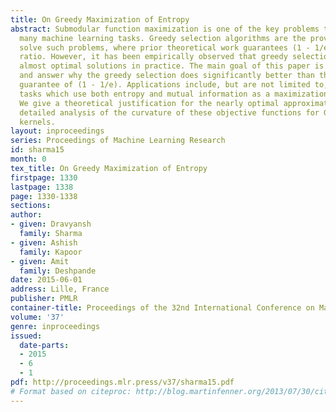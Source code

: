 ```yaml
---
title: On Greedy Maximization of Entropy
abstract: Submodular function maximization is one of the key problems that arise in
  many machine learning tasks. Greedy selection algorithms are the proven choice to
  solve such problems, where prior theoretical work guarantees (1 - 1/e) approximation
  ratio. However, it has been empirically observed that greedy selection provides
  almost optimal solutions in practice. The main goal of this paper is to explore
  and answer why the greedy selection does significantly better than the theoretical
  guarantee of (1 - 1/e). Applications include, but are not limited to, sensor selection
  tasks which use both entropy and mutual information as a maximization criteria.
  We give a theoretical justification for the nearly optimal approximation ratio via
  detailed analysis of the curvature of these objective functions for Gaussian RBF
  kernels.
layout: inproceedings
series: Proceedings of Machine Learning Research
id: sharma15
month: 0
tex_title: On Greedy Maximization of Entropy
firstpage: 1330
lastpage: 1338
page: 1330-1338
sections: 
author:
- given: Dravyansh
  family: Sharma
- given: Ashish
  family: Kapoor
- given: Amit
  family: Deshpande
date: 2015-06-01
address: Lille, France
publisher: PMLR
container-title: Proceedings of the 32nd International Conference on Machine Learning
volume: '37'
genre: inproceedings
issued:
  date-parts:
  - 2015
  - 6
  - 1
pdf: http://proceedings.mlr.press/v37/sharma15.pdf
# Format based on citeproc: http://blog.martinfenner.org/2013/07/30/citeproc-yaml-for-bibliographies/
---
```

